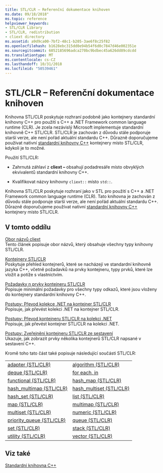 ```yaml
---
title: STL/CLR – Referenční dokumentace knihoven
ms.date: 09/18/2018"
ms.topic: reference
helpviewer_keywords:
- STL/CLR Library
- STL/CLR, redistribution
- cliext directory
ms.assetid: a9d9ca00-7bf2-48c1-b205-3ae6f8c25f82
ms.openlocfilehash: b1628ebc315dd0e94b54f6d0c7847d46e002351e
ms.sourcegitcommit: 6052185696adca270bc9bdbec45a626dd89cdcdd
ms.translationtype: MT
ms.contentlocale: cs-CZ
ms.lasthandoff: 10/31/2018
ms.locfileid: "50539461"
---
```

# <a name="stlclr-library-reference"></a>STL/CLR – Referenční dokumentace knihoven

Knihovna STL/CLR poskytuje rozhraní podobně jako kontejnery standardní knihovny C++ pro použití s C++ a .NET Framework common language runtime (CLR). Je zcela nezávislý Microsoft implementuje standardní knihovně C++ STL/CLR. STL/CLR je zachován z důvodu stále podporuje starší verze, ale není pořád aktuální standardu C++. Důrazně doporučujeme používat nativní [standardní knihovny C++](../standard-library/cpp-standard-library-reference.md) kontejnery místo STL/CLR, kdykoli je to možné.

Použití STL/CLR:

- Zahrnutá záhlaví z **cliext –** obsahují podadresáře místo obvyklých ekvivalentů standardní knihovny C++.

- Kvalifikovat názvy knihovny `cliext::` místo `std::`.

Knihovna STL/CLR poskytuje rozhraní jako v STL pro použití s C++ a .NET Framework common language runtime (CLR). Tato knihovna je zachován z důvodu stále podporuje starší verze, ale není pořád aktuální standardu C++. Důrazně doporučujeme používat nativní [standardní knihovny C++](../standard-library/cpp-standard-library-reference.md) kontejnery místo STL/CLR.

## <a name="in-this-section"></a>V tomto oddílu

[Obor názvů cliext](../dotnet/cliext-namespace.md)<br/>
Tento článek popisuje obor názvů, který obsahuje všechny typy knihovny STL/CLR.

[Kontejnery STL/CLR](../dotnet/stl-clr-containers.md)<br/>
Poskytuje přehled kontejnerů, které se nacházejí ve standardní knihovně jazyka C++, včetně požadavků na prvky kontejneru, typy prvků, které lze vložit a potíže s vlastnictvím.

[Požadavky n prvky kontejneru STL/CLR](../dotnet/requirements-for-stl-clr-container-elements.md)<br/>
Popisuje minimální požadavky pro všechny typy odkazů, které jsou vloženy do kontejnery standardní knihovny C++.

[Postupy: Převod kolekce .NET na kontejner STL/CLR](../dotnet/how-to-convert-from-a-dotnet-collection-to-a-stl-clr-container.md)<br/>
Popisuje, jak převést kolekci .NET na kontejner STL/CLR.

[Postupy: Převod kontejneru STL/CLR na kolekci .NET](../dotnet/how-to-convert-from-a-stl-clr-container-to-a-dotnet-collection.md)<br/>
Popisuje, jak převést kontejner STL/CLR na kolekci .NET.

[Postupy: Zveřejnění kontejneru STL/CLR ze sestavení](../dotnet/how-to-expose-an-stl-clr-container-from-an-assembly.md)<br/>
Ukazuje, jak zobrazit prvky několika kontejnerů STL/CLR napsané v sestavení C++.

Kromě toho tato část také popisuje následující součásti STL/CLR:

|||
|-|-|
|[adapter (STL/CLR)](../dotnet/adapter-stl-clr.md)|[algorithm (STL/CLR)](../dotnet/algorithm-stl-clr.md)|
|[deque (STL/CLR)](../dotnet/deque-stl-clr.md)|[for each, in](../dotnet/for-each-in.md)|
|[functional (STL/CLR)](../dotnet/functional-stl-clr.md)|[hash_map (STL/CLR)](../dotnet/hash-map-stl-clr.md)|
|[hash_multimap (STL/CLR)](../dotnet/hash-multimap-stl-clr.md)|[hash_multiset (STL/CLR)](../dotnet/hash-multiset-stl-clr.md)|
|[hash_set (STL/CLR)](../dotnet/hash-set-stl-clr.md)|[list (STL/CLR)](../dotnet/list-stl-clr.md)|
|[map (STL/CLR)](../dotnet/map-stl-clr.md)|[multimap (STL/CLR)](../dotnet/multimap-stl-clr.md)|
|[multiset (STL/CLR)](../dotnet/multiset-stl-clr.md)|[numeric (STL/CLR)](../dotnet/numeric-stl-clr.md)|
|[priority_queue (STL/CLR)](../dotnet/priority-queue-stl-clr.md)|[queue (STL/CLR)](../dotnet/queue-stl-clr.md)|
|[set (STL/CLR)](../dotnet/set-stl-clr.md)|[stack (STL/CLR)](../dotnet/stack-stl-clr.md)|
|[utility (STL/CLR)](../dotnet/utility-stl-clr.md)|[vector (STL/CLR)](../dotnet/vector-stl-clr.md)|

## <a name="see-also"></a>Viz také

[Standardní knihovna C++](../standard-library/cpp-standard-library-reference.md)
